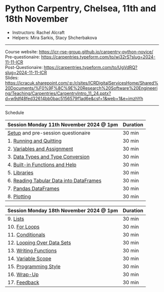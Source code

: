 # Python Carpentry, Chelsea, 11th and 18th November

- Instructors: Rachel Alcraft
- Helpers: Mira Sarkis, Stacy Shcherbakova

---  

Course website: https://icr-rse-group.github.io/carpentry-python-novice/  
Pre-questionaire: https://carpentries.typeform.com/to/wi32rS?slug=2024-11-11-ICR  
Post-Questionaire: https://carpentries.typeform.com/to/UgVdRQ?slug=2024-11-11-ICR  
Slides: https://icracuk.sharepoint.com/:p:/r/sites/ICRDigitalServicesHome/Shared%20Documents/%F0%9F%8C%9E%20Research%20Software%20Engineering/Teaching/Carpentries/CarpentryIntro_11_24.pptx?d=w9df48fed32614bb0bac5156579f1ad6e&csf=1&web=1&e=imzhYh


---  

Schedule

| Session Monday 11th November 2024 @ 1pm | Duration |
| --- | --- |
| [Setup](https://icr-rse-group.github.io/carpentry-python-novice/instructor/index.html#setup) and pre-session questionaire | 30 min |
| 1. [Running and Quitting](https://icr-rse-group.github.io/carpentry-python-novice/instructor/01-run-quit.html) | 30 min |
| 2. [Variables and Assignment](https://icr-rse-group.github.io/carpentry-python-novice/instructor/02-variables.html) | 30 min |
| 3. [Data Types and Type Conversion](https://icr-rse-group.github.io/carpentry-python-novice/instructor/03-types-conversion.html) | 30 min |
| 4. [Built-in Functions and Help](https://icr-rse-group.github.io/carpentry-python-novice/instructor/04-built-in.html) | 30 min |
| 5. [Libraries](https://icr-rse-group.github.io/carpentry-python-novice/instructor/06-libraries.html) | 30 min |
| 6. [Reading Tabular Data into DataFrames](https://icr-rse-group.github.io/carpentry-python-novice/instructor/07-reading-tabular.html) | 30 min |
| 7. [Pandas DataFrames](https://icr-rse-group.github.io/carpentry-python-novice/instructor/08-data-frames.html) | 30 min |
| 8. [Plotting](https://icr-rse-group.github.io/carpentry-python-novice/instructor/09-plotting.html) | 30 min |

| Session Monday 18th November 2024 @ 1pm | Duration |
| --- | --- |
| 9. [Lists](https://icr-rse-group.github.io/carpentry-python-novice/instructor/11-lists.html) | 30 min |
| 10. [For Loops](https://icr-rse-group.github.io/carpentry-python-novice/instructor/12-for-loops.html) | 30 min |
| 11. [Conditionals](https://icr-rse-group.github.io/carpentry-python-novice/instructor/13-conditionals.html) | 30 min |
| 12. [Looping Over Data Sets](https://icr-rse-group.github.io/carpentry-python-novice/instructor/14-looping-data-sets.html) | 30 min |
| 13. [Writing Functions](https://icr-rse-group.github.io/carpentry-python-novice/instructor/16-writing-functions.html) | 30 min |
| 14. [Variable Scope](https://icr-rse-group.github.io/carpentry-python-novice/instructor/17-scope.html) | 30 min |
| 15. [Programming Style](https://icr-rse-group.github.io/carpentry-python-novice/instructor/18-style.html) | 30 min |
| 16. [Wrap-Up](https://icr-rse-group.github.io/carpentry-python-novice/instructor/19-wrap.html) | 30 min |
| 17. [Feedback](https://icr-rse-group.github.io/carpentry-python-novice/instructor/20-feedback.html) | 30 min |



